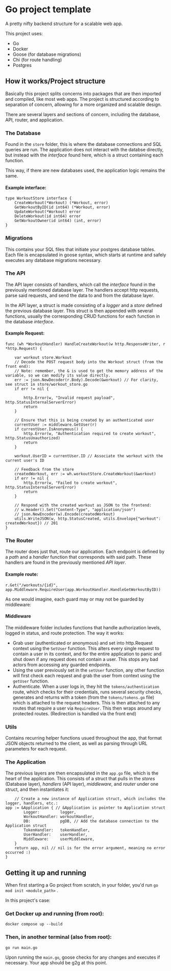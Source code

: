# Go project template

A pretty nifty backend structure for a scalable web app.

This project uses:
 
 - Go
 - Docker
 - Goose (for database migrations)
 - Chi (for route handling)
 - Postgres


## How it works/Project structure

Basically this project splits concerns into packages that are then imported and compiled, like most web apps. The project is structured according to separation of concern, allowing for a more organized and scalable design. 

There are several layers and sections of concern, including the database, API, router, and application.

### The Database

Found in the `store` folder, this is where the database connections and SQL queries are run. The application does not interact with the databse directly, but instead with the *interface* found here, which is a struct containing each function. 

This way, if there are new databases used, the application logic remains the same. 

#### Example interface:

```
type WorkoutStore interface {
	CreateWorkout(*Workout) (*Workout, error)
	GetWorkoutByID(id int64) (*Workout, error)
	UpdateWorkout(*Workout) error
	DeleteWorkout(id int64) error
	GetWorkoutOwner(id int64) (int, error)
}
```

### Migrations

This contains your SQL files that initiate your postgres database tables. Each file is encapsulated in goose syntax, which starts at runtime and safely executes any database migrations necessary. 

### The API 

The API layer consists of handlers, which call the *interface* found in the previously mentioned database layer. The handlers accept http requests, parse said requests, and send the data to and from the database layer. 

In the API layer, a struct is made consisting of a *logger* and a *store* defined the previous database layer. This struct is then appended with several functions, usually the corresponding CRUD functions for each function in the database *interface*. 

#### Example Request:

```
func (wh *WorkoutHandler) HandleCreateWorkout(w http.ResponseWriter, r *http.Request) {

	var workout store.Workout
	// Decode the POST request body into the Workout struct (from the front end):
	// Note: remember, the & is used to get the memory address of the variable, so we can modify its value directly.
	err := json.NewDecoder(r.Body).Decode(&workout) // For clarity, see struct in store/workout_store.go
	if err != nil {

		http.Error(w, "Invalid request payload", http.StatusInternalServerError)
		return
	}

	// Ensure that this is being created by an authenticated user
	currentUser := middleware.GetUser(r)
	if currentUser.IsAnonymous() {
		http.Error(w, "Authentication required to create workout", http.StatusUnauthorized)
		return
	}

	workout.UserID = currentUser.ID // Associate the workout with the current user's ID

	// Feedback from the store
	createdWorkout, err := wh.workoutStore.CreateWorkout(&workout)
	if err != nil {
		http.Error(w, "Failed to create workout", http.StatusInternalServerError)
		return
	}

	// Respond with the created workout as JSON to the frontend:
	// w.Header().Set("Content-Type", "application/json")
	// json.NewEncoder(w).Encode(createdWorkout)
	utils.WriteJSON(w, http.StatusCreated, utils.Envelope{"workout": createdWorkout}) // 201
}
```

### The Router

The router does just that, route our application. Each endpoint is defined by a *path* and a *handler* function that corresponds with said path. These handlers are found in the previously mentioned *API layer*. 

#### Example route:

```
r.Get("/workouts/{id}", app.Middleware.RequireUser(app.WorkoutHandler.HandleGetWorkoutByID))
```

As one would imagine, each guard may or may not be guarded by middleware:

#### Middleware

The middleware folder includes functions that handle authorization levels, logged in status, and route protection. The way it works:

- Grab user (authenticated or anonymous) and set into http.Request context using the `SetUser` function. This alters every single request to contain a user in its context, and for the entire application to panic and shut down if any request does not contain a user. This stops any bad actors from accessing any guarded endpoints.
- Using the user previously set in the `setUser` function, any other function will first check each request and grab the user from context using the `getUser` function.
- Authenticate. When a user logs in, they hit the `tokens/authentication` route, which checks for their credentials, runs several security checks, generates and returns with a token (from the `tokens/tokens.go` file) which is attached to the request headers. This is then attached to any routes that require a user via `RequireUser`. This then wraps around any protected routes. (Redirection is handled via the front end)


### Utils

Contains recurring helper functions usued throughout the app, that format JSON objects returned to the client, as well as parsing through URL parameters for each request. 


### The Application

The previous layers are then encapsulated in the `app.go` file, which is the heart of the application. This consists of a struct that pulls in the *stores* (Database layer), *handlers* (API layer), *middleware*, and *router* under one struct, and then instantiates it:

```
	// Create a new instance of Application struct, which includes the logger, handlers, etc.:
app := &Application { // &Application is pointer to Application struct
		Logger:         logger,
		WorkoutHandler: workoutHandler,
		DB:             pgDB, // Add the database connection to the Application struct
		TokenHandler:   tokenHandler,
		UserHandler:    userHandler,
		Middleware:     userMiddleware,
	}
	return app, nil // nil is for the error argument, meaning no error occurred :)
}

```


## Getting it up and running

When first starting a Go project from scratch, in your folder, you'd run `go mod init <module_path>` .

In this project's case:

### Get Docker up and running (from root):

```
docker compose up --build
```

### Then, in another terminal (also from root):

```
go run main.go
```

Upon running the `main.go`, goose checks for any changes and executes if necessary. Your app should be g2g at this point.